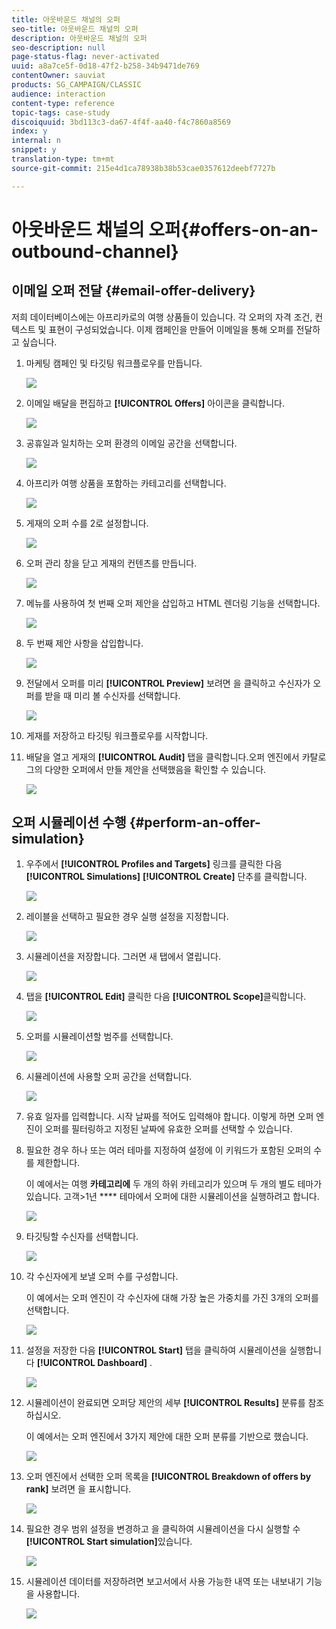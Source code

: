 ```yaml
---
title: 아웃바운드 채널의 오퍼
seo-title: 아웃바운드 채널의 오퍼
description: 아웃바운드 채널의 오퍼
seo-description: null
page-status-flag: never-activated
uuid: a8a7ce5f-0d18-47f2-b258-34b9471de769
contentOwner: sauviat
products: SG_CAMPAIGN/CLASSIC
audience: interaction
content-type: reference
topic-tags: case-study
discoiquuid: 3bd113c3-da67-4f4f-aa40-f4c7860a8569
index: y
internal: n
snippet: y
translation-type: tm+mt
source-git-commit: 215e4d1ca78938b38b53cae0357612deebf7727b

---
```



# 아웃바운드 채널의 오퍼{#offers-on-an-outbound-channel}

## 이메일 오퍼 전달 {#email-offer-delivery}

저희 데이터베이스에는 아프리카로의 여행 상품들이 있습니다. 각 오퍼의 자격 조건, 컨텍스트 및 표현이 구성되었습니다. 이제 캠페인을 만들어 이메일을 통해 오퍼를 전달하고 싶습니다.

1. 마케팅 캠페인 및 타깃팅 워크플로우를 만듭니다.

   ![](assets/offer_delivery_example_001.png)

1. 이메일 배달을 편집하고 **[!UICONTROL Offers]** 아이콘을 클릭합니다.

   ![](assets/offer_delivery_example_002.png)

1. 공휴일과 일치하는 오퍼 환경의 이메일 공간을 선택합니다.

   ![](assets/offer_delivery_example_003.png)

1. 아프리카 여행 상품을 포함하는 카테고리를 선택합니다.

   ![](assets/offer_delivery_example_004.png)

1. 게재의 오퍼 수를 2로 설정합니다.

   ![](assets/offer_delivery_example_005.png)

1. 오퍼 관리 창을 닫고 게재의 컨텐츠를 만듭니다.

   ![](assets/offer_delivery_example_006.png)

1. 메뉴를 사용하여 첫 번째 오퍼 제안을 삽입하고 HTML 렌더링 기능을 선택합니다.

   ![](assets/offer_delivery_example_007.png)

1. 두 번째 제안 사항을 삽입합니다.

   ![](assets/offer_delivery_example_008.png)

1. 전달에서 오퍼를 미리 **[!UICONTROL Preview]** 보려면 을 클릭하고 수신자가 오퍼를 받을 때 미리 볼 수신자를 선택합니다.

   ![](assets/offer_delivery_example_009.png)

1. 게재를 저장하고 타깃팅 워크플로우를 시작합니다.
1. 배달을 열고 게재의 **[!UICONTROL Audit]** 탭을 클릭합니다.오퍼 엔진에서 카탈로그의 다양한 오퍼에서 만들 제안을 선택했음을 확인할 수 있습니다.

   ![](assets/offer_delivery_example_010.png)

## 오퍼 시뮬레이션 수행 {#perform-an-offer-simulation}

1. 우주에서 **[!UICONTROL Profiles and Targets]** 링크를 클릭한 다음 **[!UICONTROL Simulations]** **[!UICONTROL Create]** 단추를 클릭합니다.

   ![](assets/offer_simulation_001.png)

1. 레이블을 선택하고 필요한 경우 실행 설정을 지정합니다.

   ![](assets/offer_simulation_example_002.png)

1. 시뮬레이션을 저장합니다. 그러면 새 탭에서 열립니다.

   ![](assets/offer_simulation_example_003.png)

1. 탭을 **[!UICONTROL Edit]** 클릭한 다음 **[!UICONTROL Scope]**&#x200B;클릭합니다.

   ![](assets/offer_simulation_example_004.png)

1. 오퍼를 시뮬레이션할 범주를 선택합니다.

   ![](assets/offer_simulation_example_005.png)

1. 시뮬레이션에 사용할 오퍼 공간을 선택합니다.

   ![](assets/offer_simulation_example_006.png)

1. 유효 일자를 입력합니다. 시작 날짜를 적어도 입력해야 합니다. 이렇게 하면 오퍼 엔진이 오퍼를 필터링하고 지정된 날짜에 유효한 오퍼를 선택할 수 있습니다.
1. 필요한 경우 하나 또는 여러 테마를 지정하여 설정에 이 키워드가 포함된 오퍼의 수를 제한합니다.

   이 예에서는 여행 **카테고리에** 두 개의 하위 카테고리가 있으며 두 개의 별도 테마가 있습니다. 고객>1년 **** 테마에서 오퍼에 대한 시뮬레이션을 실행하려고 합니다.

   ![](assets/offer_simulation_example_007.png)

1. 타깃팅할 수신자를 선택합니다.

   ![](assets/offer_simulation_example_008.png)

1. 각 수신자에게 보낼 오퍼 수를 구성합니다.

   이 예에서는 오퍼 엔진이 각 수신자에 대해 가장 높은 가중치를 가진 3개의 오퍼를 선택합니다.

   ![](assets/offer_simulation_example_009.png)

1. 설정을 저장한 다음 **[!UICONTROL Start]** 탭을 클릭하여 시뮬레이션을 실행합니다 **[!UICONTROL Dashboard]** .

   ![](assets/offer_simulation_example_010.png)

1. 시뮬레이션이 완료되면 오퍼당 제안의 세부 **[!UICONTROL Results]** 분류를 참조하십시오.

   이 예에서는 오퍼 엔진에서 3가지 제안에 대한 오퍼 분류를 기반으로 했습니다.

   ![](assets/offer_simulation_example_011.png)

1. 오퍼 엔진에서 선택한 오퍼 목록을 **[!UICONTROL Breakdown of offers by rank]** 보려면 을 표시합니다.

   ![](assets/offer_simulation_example_012.png)

1. 필요한 경우 범위 설정을 변경하고 을 클릭하여 시뮬레이션을 다시 실행할 수 **[!UICONTROL Start simulation]**&#x200B;있습니다.

   ![](assets/offer_simulation_example_010.png)

1. 시뮬레이션 데이터를 저장하려면 보고서에서 사용 가능한 내역 또는 내보내기 기능을 사용합니다.

   ![](assets/offer_simulation_example_013.png)

